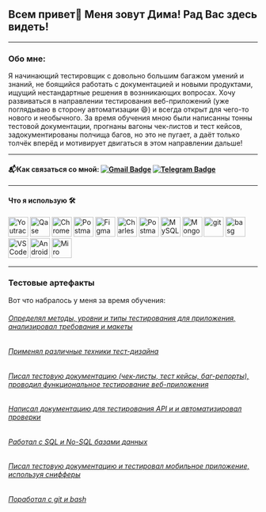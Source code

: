 ## Всем привет👋 Меня зовут Дима! Рад Вас здесь видеть!
---
### Обо мне:

  Я начинающий тестировщик с довольно большим багажом умений и знаний, не боящийся работать с документацией и новыми продуктами, ищущий нестандартные решения в вознникающих вопросах. Хочу развиваться в направлении тестирования веб-приложений (уже поглядываю в сторону автоматизации 😄) и всегда открыт для чего-то нового и необычного. За время обучения мною были написанны тонны тестовой документации, прогнаны вагоны чек-листов и тест кейсов, задокументированы полчища багов, но это не пугает, а даёт только толчёк вперёд и мотивирует двигаться в этом направлении дальше!

---
#### 📬Как связаться со мной: [![Gmail Badge](https://img.shields.io/badge/-Gmail-red?style=flag&logo=Gmail&logoColor=white)](mailto:dmitriykarpilov@gmail.com) [![Telegram Badge](https://img.shields.io/badge/Telegram-2CA5E0?style=flat-squeare&logo=telegram&logoColor=white)](https://t.me/dzmikar)

---
#### Что я использую 🛠️
<div>
  <img src="https://camo.githubusercontent.com/20f5b0840eea07c7b3b2cf198e1f3878f54cacd1ee80662c4833b020f0451db1/68747470733a2f2f75706c6f61642e77696b696d656469612e6f72672f77696b6970656469612f636f6d6d6f6e732f7468756d622f382f38642f596f75547261636b5f49636f6e2e7376672f3130323470782d596f75547261636b5f49636f6e2e7376672e706e673f3230323030383033303832323438" title="Youtrack" alt="Youtrack" width="40" height="40"/> 
  <img src="https://media.rbcdn.ru/media/rbdata/qase.jpg.300x300_q100.jpg" title="Qase" alt="Qase" width="40" height="40"/>
   <img src="https://camo.githubusercontent.com/25f6f3de7ca12c8c300b6f0a7b37c48c1e6176ded2f38d770a9d5e9b9d24fce7/68747470733a2f2f64333377756272666b69306c36382e636c6f756466726f6e742e6e65742f333862356339353361343636373336363638356435356462353564303537633836646231666335342f61306664632f7374617469632f61636165366232346439343033343736363163613930316561303766343763312f6368726f6d652d6465762d6c6f676f2d69636f6e2e706e67" title="Chrome DevTools" alt="Chrome DevTools" width="40" height="40"/>
    <img src="https://camo.githubusercontent.com/66653fb9b350122ece0a9db72f67c75ec0316efe11126b7c7e46296ce64e2561/68747470733a2f2f7777772e7376677265706f2e636f6d2f73686f772f3335343230322f706f73746d616e2d69636f6e2e737667" title="Postman" alt="Postman" width="40" height="40"/>
  <img src="https://camo.githubusercontent.com/e39dd3b8f4afd6976f4978888b37cdaf52b825afb08eb36c99d92e2e63562553/68747470733a2f2f63646e2e6a7364656c6976722e6e65742f67682f64657669636f6e732f64657669636f6e2f69636f6e732f6669676d612f6669676d612d6f726967696e616c2e737667" title="Figma" alt="Figma" width="40" height="40"/>
  <img src="https://files.betamax.kodeco.com/attachments/videos/836/55f74348-5149-4f54-9544-9d70a32d03be.png" title="Charles Proxy" alt="Charles Proxy" width="40" height="40"/>
   <img src="https://camo.githubusercontent.com/66653fb9b350122ece0a9db72f67c75ec0316efe11126b7c7e46296ce64e2561/68747470733a2f2f7777772e7376677265706f2e636f6d2f73686f772f3335343230322f706f73746d616e2d69636f6e2e737667" title="Postman" alt="Postman" width="40" height="40"/>
  <img src="https://e7.pngegg.com/pngimages/1004/915/png-clipart-mysql-relational-database-management-system-innodb-mysql-marine-mammal-logo-thumbnail.png" title="MySQL" alt="MySQL" width="40" height="40"/>
  <img src="https://camo.githubusercontent.com/90700a62313a7ab044939bb96a71304f22a7e179cc503cd565b2e793e4f492c0/68747470733a2f2f63646e2e6a7364656c6976722e6e65742f67682f64657669636f6e732f64657669636f6e2f69636f6e732f6d6f6e676f64622f6d6f6e676f64622d6f726967696e616c2e737667" title="MongoBD" alt="MongoBD" width="40" height="40"/>
  <img src="https://camo.githubusercontent.com/15166a15835f145259844be455ab5945594a70c48a3090aa83d193bd5e3e9bc5/68747470733a2f2f63646e2e6a7364656c6976722e6e65742f67682f64657669636f6e732f64657669636f6e2f69636f6e732f6769742f6769742d6f726967696e616c2e737667" title="git" alt="git" width="40" height="40"/>
  <img src="https://camo.githubusercontent.com/5c044fed6aa08eec970838d36070af4a8309cafe189cad03f34fbac32f7abf08/68747470733a2f2f75706c6f61642e77696b696d656469612e6f72672f77696b6970656469612f636f6d6d6f6e732f7468756d622f342f34622f426173685f4c6f676f5f436f6c6f7265642e7376672f3130323470782d426173685f4c6f676f5f436f6c6f7265642e7376672e706e673f3230313830373233303534333530" title="bash" alt="basg" width="40" height="40"/>
  <img src="https://camo.githubusercontent.com/f39f203ca1defeb47e3505ef9044d3303c038c60de7e67f6c229992602e59128/68747470733a2f2f63646e2e6a7364656c6976722e6e65742f67682f64657669636f6e732f64657669636f6e2f69636f6e732f7673636f64652f7673636f64652d6f726967696e616c2e737667" title="VSCode" alt="VSCode" width="40" height="40"/>
  <img src="https://camo.githubusercontent.com/e70b799e72de2cbcbdfc253cc4dfd3fb42eb4923972611b9e68f206b4bdff88f/68747470733a2f2f63646e2e6a7364656c6976722e6e65742f67682f64657669636f6e732f64657669636f6e2f69636f6e732f616e64726f696473747564696f2f616e64726f696473747564696f2d6f726967696e616c2e737667" title="Android Studio" alt="Android Studio" width="40" height="40"/>
  <img src="https://digiseller.mycdn.ink/preview/221701/p1_4458425_6d4244f7.png" title="Miro" alt="Miro" width="40" height="40"/>
</div>

---
### Тестовые артефакты 
Вот что набралось у меня за время обучения:
###### [Определял методы, уровни и типы тестирования для приложения, анализировал требования и макеты](https://github.com/KarpilovD/theory)
###### [Применял различные техники тест-дизайна](https://github.com/KarpilovD/design)
###### [Писал тестовую документацию (чек-листы, тест кейсы, баг-репорты), проводил функциональное тестирование веб-приложения](https://github.com/KarpilovD/web)
###### [Написал документацию для тестирования API и и автоматизировал проверки](https://github.com/KarpilovD/api)
###### [Работал с SQL и No-SQL базами данных ](https://github.com/KarpilovD/database)
###### [Писал тестовую документацию и тестировал мобильное приложение, используя снифферы](https://github.com/KarpilovD/mobile)
###### [Поработал с git и bash](https://github.com/KarpilovD/git_bash)
